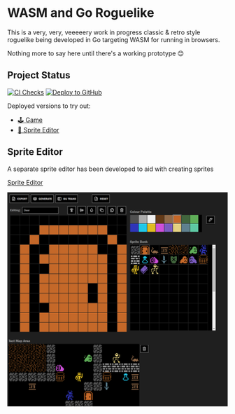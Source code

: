 # WASM and Go Roguelike

This is a very, very, veeeeery work in progress classic & retro style roguelike being developed in Go targeting WASM for running in browsers.

Nothing more to say here until there's a working prototype 😊

## Project Status

[![CI Checks](https://github.com/benc-uk/wasm-dungeon/actions/workflows/ci.yaml/badge.svg)](https://github.com/benc-uk/wasm-dungeon/actions/workflows/ci.yaml)
[![Deploy to GitHub](https://github.com/benc-uk/wasm-dungeon/actions/workflows/deploy.yaml/badge.svg)](https://github.com/benc-uk/wasm-dungeon/actions/workflows/deploy.yaml)

Deployed versions to try out:

- [🕹️ Game](http://code.benco.io/wasm-dungeon/)
- [📝 Sprite Editor](http://code.benco.io/wasm-dungeon/sprite-editor)

## Sprite Editor

A separate sprite editor has been developed to aid with creating sprites

[Sprite Editor](./sprite-editor/readme.md)

![alt text](etc/Screenshot2024-09-02153104.png)
